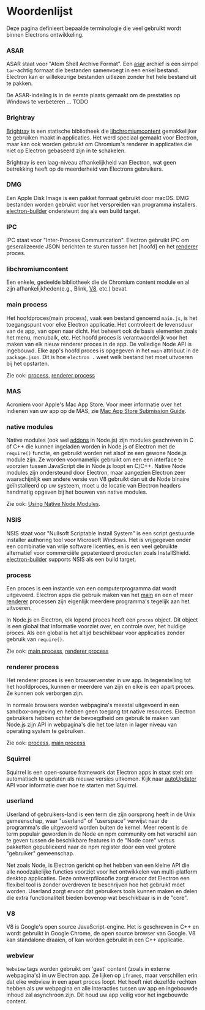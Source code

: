 # Woordenlijst

Deze pagina definieert bepaalde terminologie die veel gebruikt wordt binnen Electrons ontwikkeling.

### ASAR

ASAR staat voor "Atom Shell Archive Format". Een [asar][asar] archief is een simpel `tar`-achtig formaat die bestanden samenvoegt in een enkel bestand. Electron kan er willekeurige bestanden uitlezen zonder het hele bestand uit te pakken.

De ASAR-indeling is in de eerste plaats gemaakt om de prestaties op Windows te verbeteren ... TODO

### Brightray

[Brightray][brightray] is een statische bibliotheek die [libchromiumcontent] gemakkelijker te gebruiken maakt in applicaties. Het werd speciaal gemaakt voor Electron, maar kan ook worden gebruikt om Chromium's renderer in applicaties die niet op Electron gebaseerd zijn in te schakelen.

Brightray is een laag-niveau afhankelijkheid van Electron, wat geen betrekking heeft op de meerderheid van Electrons gebruikers.

### DMG

Een Apple Disk Image is een pakket formaat gebruikt door macOS. DMG bestanden worden gebruikt voor het verspreiden van programma installers. [electron-builder] ondersteunt `dmg` als een build target.

### IPC

IPC staat voor "Inter-Process Communication". Electron gebruikt IPC om geseralizeerde JSON berichten te sturen tussen het [hoofd] en het [renderer] proces.

### libchromiumcontent

Een enkele, gedeelde bibliotheek die de Chromium content module en al zijn afhankelijkheden(e.g., Blink, [V8], etc.) bevat.

### main process

Het hoofdproces(main process), vaak een bestand genoemd `main.js`, is het toegangspunt voor elke Electron applicatie. Het controleert de levensduur van de app, van open naar dicht. Het beheert ook de basis elementen zoals het menu, menubalk, etc. Het hoofd proces is verantwoordelijk voor het maken van elk nieuw renderer proces in de app. De volledige Node API is ingebouwd. 
Elke app's hoofd proces is opgegeven in het `main` attribuut in de `package.json`. Dit is hoe `electron .` weet welk bestand het moet uitvoeren bij het opstarten.

Zie ook: [process](#process), [renderer process](#renderer-process)

### MAS

Acroniem voor Apple's Mac App Store. Voor meer informatie over het indienen van uw app op de MAS, zie [Mac App Store Submission Guide].

### native modules

Native modules (ook wel [addons] in Node.js) zijn modules geschreven in C of C++ die kunnen ingeladen worden in Node.js of Electron met de `require()` functie, en gebruikt worden net alsof ze een gewone Node.js module zijn. Ze worden voornamelijk gebruikt om een een interface te voorzien tussen JavaScript die in Node.js loopt en C/C++. Native Node modules zijn ondersteund door Electron, maar aangezien Electron zeer waarschijnlijk een andere versie van V8 gebruikt dan uit de Node binaire geïnstalleerd op uw systeem, moet u de locatie van Electron headers handmatig opgeven bij het bouwen van native modules.

Zie ook: [Using Native Node Modules].

### NSIS

NSIS staat voor "Nullsoft Scriptable Install System" is een script gestuurde installer authoring tool voor Microsoft Windows. Het is vrijgegeven onder een combinatie van vrije software licenties, en is een veel gebruikte alternatief voor commerciële gepatenteerd producten zoals InstallShield. [electron-builder] supports NSIS als een build target.

### process

Een proces is een instantie van een computerprogramma dat wordt uitgevoerd. Electron apps die gebruik maken van het [main] en een of meer [renderer] processen zijn eigenlijk meerdere programma's tegelijk aan het uitvoeren.

In Node.js en Electron, elk lopend proces heeft een `proces` object. Dit object is een global that informatie voorziet over, en controle over, het huidige proces. Als een global is het altijd beschikbaar voor applicaties zonder gebruik van `require()`.

Zie ook: [main process](#main-process), [renderer process](#renderer-process)

### renderer process

Het renderer proces is een browservenster in uw app. In tegenstelling tot het hoofdproces, kunnen er meerdere van zijn en elke is een apart proces. Ze kunnen ook verborgen zijn.

In normale browsers worden webpagina's meestal uitgevoerd in een sandbox-omgeving en hebben geen toegang tot native resources. Electron gebruikers hebben echter de bevoegdheid om gebruik te maken van Node.js zijn API in webpagina's die het toe laten in lager niveau van operating system te gebruiken.

Zie ook: [process](#process), [main process](#main-process)

### Squirrel

Squirrel is een open-source framework dat Electron apps in staat stelt om automatisch te updaten als nieuwe versies uitkomen. Kijk naar [autoUpdater] API voor informatie over hoe te starten met Squirrel.

### userland

Userland of gebruikers-land is een term die zijn oorsprong heeft in de Unix gemeenschap, waar "userland" of "userspace" verwijst naar de programma's die uitgevoerd worden buiten de kernel. Meer recent is de term populair geworden in de Node en npm community om het verschil aan te geven tussen de beschikbare features in de "Node core" versus pakketten gepubliceerd naar de npm register door een veel grotere "gebruiker" gemeenschap.

Net zoals Node, is Electron gericht op het hebben van een kleine API die alle noodzakelijke functies voorziet voor het ontwikkelen van multi-platform desktop applicaties. Deze ontwerpfilosofie zorgt ervoor dat Electron een flexibel tool is zonder overdreven te beschrijven hoe het gebruikt moet worden. Userland zorgt ervoor dat gebruikers tools kunnen maken en delen die extra functionaliteit bieden bovenop wat beschikbaar is in de "core".

### V8

V8 is Google's open source JavaScript-engine. Het is geschreven in C++ en wordt gebruikt in Google Chrome, de open source browser van Google. V8 kan standalone draaien, of kan worden gebruikt in een C++ applicatie.

### webview

`Webview` tags worden gebruikt om 'gast' content (zoals in externe webpagina's) in uw Electron app. Ze lijken op `iframe`s, maar verschillen erin dat elke webview in een apart proces loopt. Het hoeft niet dezelfde rechten hebben als uw webpagina en alle interacties tussen uw app en ingebouwde inhoud zal asynchroon zijn. Dit houd uw app veilig voor het ingebouwde content.



[addons]: https://nodejs.org/api/addons.html
[asar]: https://github.com/electron/asar
[autoUpdater]: api/auto-updater.md
[brightray]: https://github.com/electron/brightray
[electron-builder]: https://github.com/electron-userland/electron-builder
[libchromiumcontent]: #libchromiumcontent
[Mac App Store Submission Guide]: tutorials/mac-app-store-submission-guide.md
[main]: #main-process
[renderer]: #renderer-process
[Using Native Node Modules]: tutorial/using-native-node-modules.md
[userland]: #userland
[V8]: #v8



